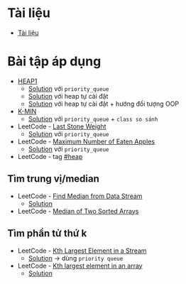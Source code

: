 # Tài liệu

* [Tài liệu](https://drive.google.com/file/d/1zq_1RM8Km-wFt1hfosgh4BYjjavEaf02/view?usp=sharing)

# Bài tập áp dụng

* [HEAP1](https://codeforces.com/group/FLVn1Sc504/contest/274493/problem/J)
    * [Solution](https://github.com/thptbadiem-tutor/Tutoring-2020/blob/master/Heap/Solutions/HEAP1.cpp) với `priority_queue`
    * [Solution](https://github.com/thptbadiem-tutor/Tutoring-2020/blob/master/Heap/Solutions/HEAP1-heap.cpp) với heap tự cài đặt
    * [Solution](https://github.com/thptbadiem-tutor/Tutoring-2020/blob/master/Heap/Solutions/HEAP1-oop-heap.cpp) với heap tự cài đặt + hướng đối tượng OOP
* [K-MIN](https://vn.spoj.com/problems/KMIN/)
    * [Solution](https://github.com/thptbadiem-tutor/Tutoring-2020/blob/master/Heap/Solutions/KMIN.cpp) với `priority_queue` + `class so sánh`
* LeetCode -  [Last Stone Weight](https://leetcode.com/problems/last-stone-weight)
    * [Solution](https://github.com/thptbadiem-tutor/Tutoring-2020/blob/master/Heap/Solutions/last-stone-weight.cpp) với `priority_queue`
* LeetCode - [Maximum Number of Eaten Apples](https://leetcode.com/problems/maximum-number-of-eaten-apples)
    * [Solution](https://github.com/thptbadiem-tutor/Tutoring-2020/blob/master/Heap/Solutions/maximum-number-of-eaten-apples.cpp) với `priority_queue`
* LeetCode - tag [#heap](https://leetcode.com/tag/heap)

    
## Tìm trung vị/median

* LeetCode - [Find Median from Data Stream](https://leetcode.com/problems/find-median-from-data-stream) 
    * [Solution](https://github.com/thptbadiem-tutor/Tutoring-2020/blob/master/Heap/Solutions/find-median-from-data-stream.cpp)
* LeetCode - [Median of Two Sorted Arrays](https://leetcode.com/problems/median-of-two-sorted-arrays)

## Tìm phần tử thứ k

* LeetCode - [Kth Largest Element in a Stream](https://leetcode.com/problems/kth-largest-element-in-a-stream)
    * [Solution](https://github.com/thptbadiem-tutor/Tutoring-2020/blob/master/Heap/Solutions/kth-largest-element-in-an-array.cpp) &rarr; dùng `priority queue`
* LeetCode - [Kth largest element in an array](https://leetcode.com/problems/kth-largest-element-in-an-array)
    * [Solution](https://github.com/thptbadiem-tutor/Tutoring-2020/blob/master/Heap/Solutions/kth-largest-element-in-an-array.cpp)
